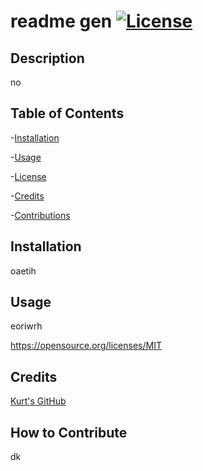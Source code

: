 # readme gen [![License](https://img.shields.io/badge/License-Apache_2.0-blue.svg)](https://opensource.org/licenses/Apache-2.0)
  
  ## Description
  
  no
  
  ## Table of Contents
  
  -[Installation](#installation)
  
  -[Usage](#usage)
  
  -[License](#license)
  
  -[Credits](#credits)
  
  -[Contributions](#how-to-contribute)
  
  ## Installation
  
  oaetih
  
  ## Usage
  
  eoriwrh

  https://opensource.org/licenses/MIT
  
  ## Credits
  
  [Kurt's GitHub](google.com)
  
  ## How to Contribute
  
  dk
